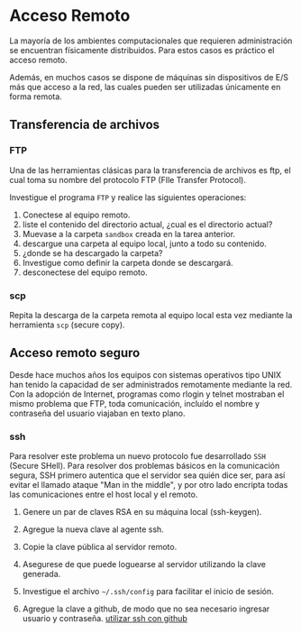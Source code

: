 # Acceso Remoto

La mayoría de los ambientes computacionales que requieren administración se encuentran físicamente distribuidos.
Para estos casos es práctico el acceso remoto.

Además, en muchos casos se dispone de máquinas sin dispositivos de E/S más que acceso a la red, las cuales pueden ser utilizadas únicamente en forma remota.

## Transferencia de archivos

### FTP

Una de las herramientas clásicas para la transferencia de archivos es ftp, el cual toma su nombre del protocolo FTP (FIle Transfer Protocol).

Investigue el programa `FTP` y realice las siguientes operaciones:

1. Conectese al equipo remoto.
2. liste el contenido del directorio actual, ¿cual es el directorio actual?
3. Muevase a la carpeta `sandbox` creada en la tarea anterior.
4. descargue una carpeta al equipo local, junto a todo su contenido.
5. ¿donde se ha descargado la carpeta?
6. Investigue como definir la carpeta donde se descargará.
7. desconectese del equipo remoto.

### scp

Repita la descarga de la carpeta remota al equipo local esta vez mediante la herramienta `scp` (secure copy).

## Acceso remoto seguro

Desde hace muchos años los equipos con sistemas operativos tipo UNIX han tenido la capacidad de ser administrados remotamente mediante la red.
Con la adopción de Internet, programas como rlogin y telnet mostraban el mismo problema que FTP, toda comunicación, incluído el nombre y contraseña del usuario viajaban en texto plano.

### ssh

Para resolver este problema un nuevo protocolo fue desarrollado `SSH` (Secure SHell).
Para resolver dos problemas básicos en la comunicación segura, SSH primero autentica que el servidor sea quién dice ser, para así evitar el llamado ataque "Man in the middle", y por otro lado encripta todas las comunicaciones entre el host local y el remoto.

1. Genere un par de claves RSA en su máquina local (ssh-keygen).
2. Agregue la nueva clave al agente ssh.
3. Copie la clave pública al servidor remoto.
4. Asegurese de que puede loguearse al servidor utilizando la clave generada.
5. Investigue el archivo `~/.ssh/config` para facilitar el inicio de sesión.

6. Agregue la clave a github, de modo que no sea necesario ingresar usuario y contraseña. [utilizar ssh con github](https://docs.github.com/en/github/authenticating-to-github/adding-a-new-ssh-key-to-your-github-account)
